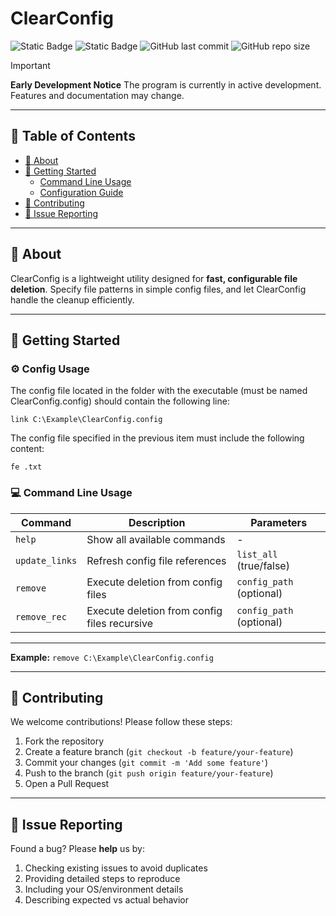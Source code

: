 # ClearConfig

![Static Badge](https://img.shields.io/badge/MIT-blue?label=License)
![Static Badge](https://img.shields.io/badge/C%23-green?label=Language)
![GitHub last commit](https://img.shields.io/github/last-commit/Nokskiy/ClearConfig)
![GitHub repo size](https://img.shields.io/github/repo-size/Nokskiy/ClearConfig)

> [!IMPORTANT]
> **Early Development Notice**
> The program is currently in active development. Features and documentation may change.

---

## 📌 Table of Contents

- [📖 About](#-about)
- [🚀 Getting Started](#-getting-started)
  - [Command Line Usage](#-command-line-usage)
  - [Configuration Guide](#-configuration-guide)
- [🤝 Contributing](#-contributing)
- [🐛 Issue Reporting](#-issue-reporting)

---

## 📖 About

ClearConfig is a lightweight utility designed for **fast, configurable file deletion**. Specify file patterns in simple config files, and let ClearConfig handle the cleanup efficiently.

---

## 🚀 Getting Started

### ⚙️ Config Usage

The config file located in the folder with the executable (must be named ClearConfig.config) should contain the following line:

`link C:\Example\ClearConfig.config`

The config file specified in the previous item must include the following content:

`fe .txt`

### 💻 Command Line Usage

| Command        | Description                                  | Parameters               |
| -------------- | -------------------------------------------- | ------------------------ |
| `help`         | Show all available commands                  | -                        |
| `update_links` | Refresh config file references               | `list_all` (true/false)  |
| `remove`       | Execute deletion from config files           | `config_path` (optional) |
| `remove_rec`   | Execute deletion from config files recursive | `config_path` (optional) |

---

**Example:**
`remove C:\Example\ClearConfig.config`

---

## 🤝 Contributing

We welcome contributions! Please follow these steps:

1. Fork the repository
2. Create a feature branch (`git checkout -b feature/your-feature`)
3. Commit your changes (`git commit -m 'Add some feature'`)
4. Push to the branch (`git push origin feature/your-feature`)
5. Open a Pull Request

---

## 🐛 Issue Reporting

Found a bug? Please **help** us by:

1. Checking existing issues to avoid duplicates
2. Providing detailed steps to reproduce
3. Including your OS/environment details
4. Describing expected vs actual behavior
